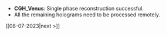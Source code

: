 - **CGH_Venus**: Single phase reconstruction successful.
- All the remaining holograms need to be processed remotely.

[[08-07-2023|next >]]
